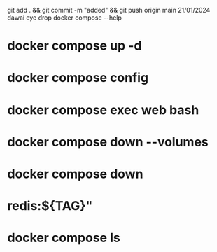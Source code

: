 git add . && git commit -m "added" && git push origin main
21/01/2024 dawai eye drop
docker compose --help

<!-- to create and run a container -->
# docker compose up -d

# docker compose config

# docker compose exec web bash

<!-- docker compose remove container  -->
# docker compose down --volumes
# docker compose down

<!-- env file  -->
# redis:${TAG}"

<!--  -->
# docker compose ls